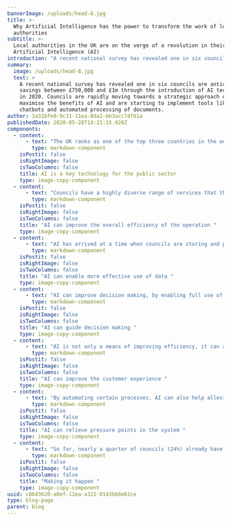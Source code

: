 ```yaml
---
bannerImage: /uploads/head-8.jpg
title: >-
  Why Artificial Intelligence has the power to transform the work of local
  authorities
subtitle: >-
  Local authorities in the UK are on the verge of a revolution in their use of
  Artificial Intelligence (AI)
introduction: "A recent national survey has revealed one in six councils are anticipating savings between £750,000 and £1m through the introduction of AI technology in 2020. Councils are rapidly moving towards a strategic approach on how to maximise the benefits of AI and are starting to implement tools like chatbots and automated processing of documents. \r\n\nThe potential for local authorities to free up resources and staff time from repetitive administrative tasks is enormous. AI does not replace the need for human involvement. Instead, it enables people to perform complex or time-consuming tasks more quickly, more accurately and more cost-effectively. For local authorities, this opens new opportunities to radically change the way they operate and how they deliver services to residents."
summary:
  image: /uploads/head-8.jpg
  text: >
    A recent national survey has revealed one in six councils are anticipating
    savings between £750,000 and £1m through the introduction of AI technology
    in 2020. Councils are rapidly moving towards a strategic approach on how to
    maximise the benefits of AI and are starting to implement tools like
    chatbots and automated processing of documents.
author: 1a31bfe0-9c31-11ea-8da2-bb3acc74f61a
publishedDate: 2020-05-28T14:21:15.926Z
components:
  - content:
      - text: "The UK ranks as one of the top three countries in the world for AI technology expertise. The government also believes that the UK is the most well-prepared country in Western Europe for the future deployment of AI in the delivery of public services. \r\n\nAll this is happening against a background where the demands being made on local authorities are tougher than ever. Councils are expected to deliver substantial improvements to services at a time when funding is being squeezed. As a result, the potential for technologies like AI to help deliver ‘more for less’ is generating a great deal of interest. \r\n\n**Here are some of the key benefits that AI can deliver to local authorities:**"
        type: markdown-component
    isPostit: false
    isRightImage: false
    isTwoColumns: false
    title: AI is a key technology for the public sector
    type: image-copy-component
  - content:
      - text: "Councils have a highly diverse range of services that they need to manage, from education to recycling, from housing to social care. AI technologies can help to make sense of all this complexity, improve the speed of delivery and allow council staff to focus on added-value activities, such as new, improved services. \r\n\n\rBlackpool Council has successfully tested a project that uses AI to detect problems with local roads. The technology identifies potholes and other damage by scanning satellite images of the area. The results are then sent to the highways team for action. In its first year, the project aided the repair of over 5,000 potholes and delivered £1 million in savings compared to previous methods."
        type: markdown-component
    isPostit: false
    isRightImage: false
    isTwoColumns: false
    title: "AI can improve the overall efficiency of the operation "
    type: image-copy-component
  - content:
      - text: "AI has arrived at a time when councils are storing and processing more data than ever before and want to ensure they get maximum value from the data that they hold. AI can be a powerful tool for making sense of this vast amount of data, leading to better strategic planning. As part of this, new approaches to data warehousing are allowing AI systems to rapidly access the exact data that they need, rather than it being trapped in separate departmental ‘silos’. \r\n\n\r\n\nMerton Council has used AI to make sense of a wealth of energy usage data in a drive to reduce energy consumption in support of its climate emergency commitments. Using consumption data for council-run schools, the AI system quickly flagged unnecessary energy use outside normal operating hours, with a potential cost saving of £25,000. This approach is now being rolled out to the entire council estate."
        type: markdown-component
    isPostit: false
    isRightImage: false
    isTwoColumns: false
    title: "AI can enable more effective use of data "
    type: image-copy-component
  - content:
      - text: "AI can improve decision making, by enabling full use of all the information available to the council and using advanced analytics to uncover new insights from the data. As part of this, it can also lead to more objective decisions, by removing any subjective bias that may occur when humans are analysing the data. As a result, local strategies can be developed which more accurately align with local needs. \r\n\n\r\n\nHackney Council has trialled an Early Help Predictive System that uses AI to identify families that may benefit from extra support from the government. Its goal is to provide support to families that need it as early as possible, and also to prevent the need for high-cost and high-risk services later on. The AI analyses data such as debt, unemployment, housing, anti-social behaviour, domestic violence, and school attendance to create a profile of need for families."
        type: markdown-component
    isPostit: false
    isRightImage: false
    isTwoColumns: false
    title: "AI can guide decision making "
    type: image-copy-component
  - content:
      - text: "AI is not only a means of improving efficiency, it can also be used to improve customer experience. As Natural Language Processing continues to advance, local authorities are increasingly looking to combine human service with AI to build chatbots that have the ability to carry out a number of functions, such as taking council tax payments, providing updates on service requests and registering for new services. By improving the customer experience, AI can improve customer satisfaction and strengthen the relationship between local authorities and the people they serve. \r\n\n\r\n\nAylesbury Vale District Council has incorporated AI into its customer service operation. The AI system uses information learned from previous council residents' conversations to improve response time to queries around services such as council tax, benefit and bin collection. Council services team members now respond to enquiries within three to five minutes, compared to eight minutes before the system was implemented."
        type: markdown-component
    isPostit: false
    isRightImage: false
    isTwoColumns: false
    title: "AI can improve the customer experience "
    type: image-copy-component
  - content:
      - text: "By automating certain processes, AI can also help alleviate some of the pressure points that occur in council systems when there are peak levels in demand. For example, chatbots can be available to deal with inquiries and information requests 24/7, delivering better responsiveness to the public without the need for increased staffing. \r\n\n\r\n\nMilton Keynes Council is working on an AI system that will speed up the processing of planning applications. They have designed an AI customer-facing interface to answer general planning inquiries, including the status of applications, key planning dates, conservation area details and other queries. Their goal is to use systems like these to free up time for more added-value activities, such as planning for growth and community engagement."
        type: markdown-component
    isPostit: false
    isRightImage: false
    isTwoColumns: false
    title: "AI can relieve pressure points in the system "
    type: image-copy-component
  - content:
      - text: "So far, nearly a quarter of councils (24%) already have an AI strategy in place. (source: Agile Datum, March 2020) Most councils expect to have a chatbot strategy (90%) and artificial intelligence strategy (91%) in place within 12-18 months. \r\n\n\r\n\nWith all the technology developments now taking place, there has never been a better time for local authorities to explore the potential of AI. \r\n\n\r\n\nAt Headforwards, we are excited to be working with local authorities around the UK at this time of rapid change, helping them to make the most of technology to transform their service delivery."
        type: markdown-component
    isPostit: false
    isRightImage: false
    isTwoColumns: false
    title: "Making it happen "
    type: image-copy-component
uuid: c8643620-a0ef-11ea-a322-0143b68e61ce
type: blog-page
parent: blog
---
```


